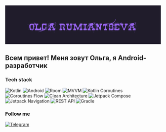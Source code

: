 
![Header](https://github.com/OlgaRumRum/olgaRumRum/blob/main/assets/me.gif)

## Всем привет! Меня зовут Ольга, я Android-разработчик

### Tech stack

![Kotlin](https://img.shields.io/badge/kotlin-%237D52FF.svg?style=for-the-badge&logo=kotlin&logoColor=white)
![Android](https://img.shields.io/badge/Android-3DDC84?style=for-the-badge&logo=android&logoColor=white)
![Room](https://img.shields.io/badge/Room-%23FBCEB1.svg?style=for-the-badge)
![MVVM](https://img.shields.io/badge/MVVM-%23E32636.svg?style=for-the-badge)
![Kotlin Coroutines](https://img.shields.io/badge/Kotlin%20Coroutines-%23F984E5.svg?style=for-the-badge)
![Coroutines Flow](https://img.shields.io/badge/Coroutines%20Flow-09090?style=for-the-badge)
![Clean Architecture](https://img.shields.io/badge/Clean%20Architecture-095309?style=for-the-badge)
![Jetpack Compose](https://img.shields.io/badge/Jetpack%20Compose-999099?style=for-the-badge)
![Jetpack Navigation](https://img.shields.io/badge/Jetpack%20Navigation-099999?style=for-the-badge)
![REST API](https://img.shields.io/badge/REST%20API-090999?style=for-the-badge)
![Gradle](https://img.shields.io/badge/Gradle-095599?style=for-the-badge)

### Follow me
[![Telegram](https://img.shields.io/badge/-Telegram-121011?style=for-the-badge&logo=Telegram)](https://t.me/OlgaRumRum)


<!--
**OlgaRumRum/olgaRumRum** is a ✨ _special_ ✨ repository because its `README.md` (this file) appears on your GitHub profile.

Here are some ideas to get you started:

- 🔭 I’m currently working on ...
- 🌱 I’m currently learning ...
- 👯 I’m looking to collaborate on ...
- 🤔 I’m looking for help with ...
- 💬 Ask me about ...
- 📫 How to reach me: ...
- 😄 Pronouns: ...
- ⚡ Fun fact: ...
-->
